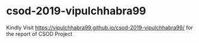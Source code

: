 # csod-2019-vipulchhabra99
Kindly Visit https://vipulchhabra99.github.io/csod-2019-vipulchhabra99/ for the report of CSOD Project
